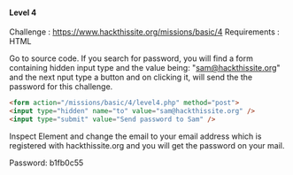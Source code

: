#### Level 4

Challenge    : https://www.hackthissite.org/missions/basic/4
Requirements : HTML

Go to source code. If you search for password, you will find a form containing hidden input type and the value being: "sam@hackthissite.org" and the next nput type a button and on clicking it, will send the the password for this challenge. 

```html
<form action="/missions/basic/4/level4.php" method="post">
<input type="hidden" name="to" value="sam@hackthissite.org" />
<input type="submit" value="Send password to Sam" />
```
Inspect Element and change the email to your email address which is registered with hackthissite.org and you will get the password on your mail.

Password: b1fb0c55